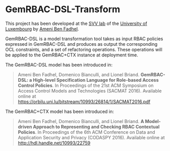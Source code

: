 # GemRBAC-DSL-Transform
This project has been developed at the [SVV lab](http://www.svv.lu) of the [University of Luxembourg](http://wwwen.uni.lu) by [Ameni Ben Fadhel](http://wwwen.uni.lu/snt/people/ameni_ben_fadhel).

GemRBAC-DSL is a model transformation tool takes as input RBAC policies expressed in GemRBAC-DSL and produces asoutput the corresponding OCL constraints, and a set of refactoring operations. These operations will be applied to the GemRBAC+CTX instance at deploymenttime.


The GemRBAC-DSL model has been introduced in:

> Ameni Ben Fadhel, Domenico Bianculli, and Lionel Briand. __GemRBAC-DSL: a High-level Specification Language forRole-based Access Control Policies__. In Proceedings of the 21st ACM  Symposium on Access Control Models and Technologies (SACMAT 2016).  Available online at https://orbilu.uni.lu/bitstream/10993/26814/1/SACMAT2016.pdf

The GemRBAC+CTX model has been introduced in:

> Ameni Ben Fadhel, Domenico Bianculli, and Lionel Briand. __A Model-driven Approach to Representing and Checking RBAC Contextual Policies__. In Proceedings of the 6th ACM Conference on Data and Application Security and Privacy (CODASPY 2016).  Available online at http://hdl.handle.net/10993/22759

